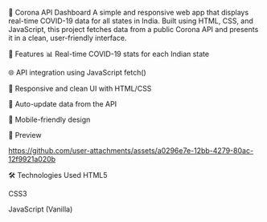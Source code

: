🦠 Corona API Dashboard
A simple and responsive web app that displays real-time COVID-19 data for all states in India. Built using HTML, CSS, and JavaScript, this project fetches data from a public Corona API and presents it in a clean, user-friendly interface.

🚀 Features
📊 Real-time COVID-19 stats for each Indian state

🌐 API integration using JavaScript fetch()

🎨 Responsive and clean UI with HTML/CSS

🔄 Auto-update data from the API

📱 Mobile-friendly design

📸 Preview





https://github.com/user-attachments/assets/a0296e7e-12bb-4279-80ac-12f9921a020b


🛠️ Technologies Used
HTML5

CSS3

JavaScript (Vanilla)
